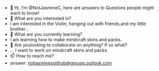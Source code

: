 - 👋 Hi, I’m @NotJasmineC, here are answers to Questons people might want to know!
- 👀 What are you interested in?
-  I am interested in the Violin, hanging out with friends,and my little brother...
- 🌱 What are you currently learning? 
- I am learning how to make mindcraft skins and packs.
- 💞️ Are youlooking to collaborate on anything? If so what?
-  ... I want to work on mindcraft skins and packs.
- 📫 How to reach me?
-   answer: notjasminesgithub@groups.outlook.com

<!---
NotJasmineC/NotJasmineC is a ✨ special ✨ repository because its `README.md` (this file) appears on your GitHub profile.
You can click the Preview link to take a look at your changes.
--->
